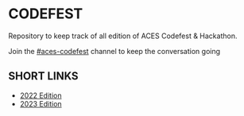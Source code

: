 # CODEFEST
Repository to keep track of all edition of ACES Codefest & Hackathon.      

Join the [#aces-codefest](https://discord.com/channels/1002884394547150859/1013398448055271464) channel to keep the conversation going

## SHORT LINKS
* [2022 Edition](https://github.com/acesknust/CODEFEST/tree/main/codefest-2022)
* [2023 Edition](https://github.com/acesknust/CODEFEST/tree/main/codefest-2023)

